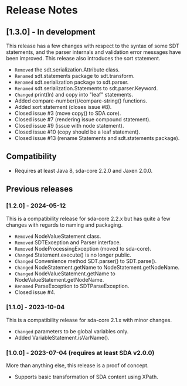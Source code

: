 # Release Notes

## [1.3.0] - In development

This release has a few changes with respect to the syntax of some SDT statements,
and the parser internals and validation error messages have been improved. This 
release also introduces the sort statement.

- `Removed` the sdt.serialization.Attribute class.
- `Renamed` sdt.statements package to sdt.transform.
- `Renamed` sdt.serialization package to sdt.parser.
- `Renamed` sdt.serialization.Statements to sdt.parser.Keyword.
- `Changed` print(ln) and copy into "leaf" statements.
- Added compare-number()/compare-string() functions. 
- Added sort statement (closes issue #8).
- Closed issue #3 (move copy() to SDA core).
- Closed issue #7 (rendering issue compound statement).
- Closed issue #9 (issue with node statement).
- Closed issue #10 (copy should be a leaf statement).
- Closed issue #13 (rename Statements and sdt.statements package).

## Compatibility

- Requires at least Java 8, sda-core 2.2.0 and Jaxen 2.0.0.

## Previous releases

### [1.2.0] - 2024-05-12

This is a compatibility release for sda-core 2.2.x but has quite a few 
changes with regards to naming and packaging.

- `Removed` NodeValueStatement class.
- `Removed` SDTException and Parser interface.
- `Removed` NodeProcessingException (moved to sda-core).
- `Changed` Statement.execute() is no longer public.
- `Changed` Convenience method SDT.parser() to SDT.parse().
- `Changed` NodeStatement.getName to NodeStatement.getNodeName.
- `Changed` NodeValueStatement.getName to NodeValueStatement.getNodeName.
- `Renamed` ParseException to SDTParseException.
- Closed issue #4.

### [1.1.0] - 2023-10-04

This is a compatibility release for sda-core 2.1.x with minor changes.

- `Changed` parameters to be global variables only.
- Added VariableStatement.isVarName().

### [1.0.0] - 2023-07-04 (requires at least SDA v2.0.0)

More than anything else, this release is a proof of concept.

- Supports basic transformation of SDA content using XPath.
